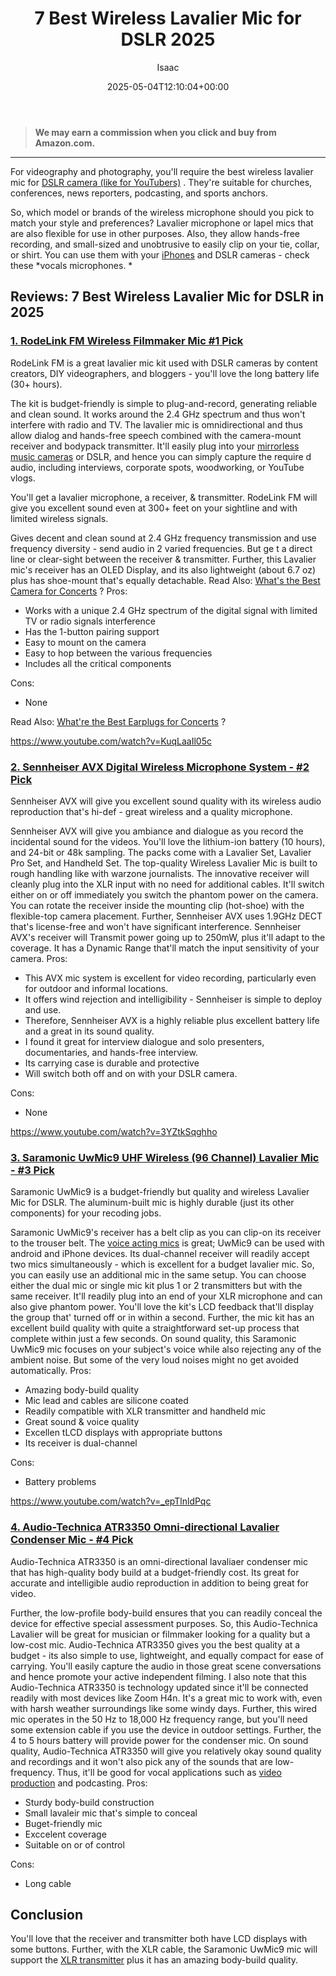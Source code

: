 ﻿---
author: Isaac
layout: post
title: 7 Best Wireless Lavalier Mic for DSLR 2025
date: '2025-05-04T12:10:04+00:00'
categories:
- Mics
tags: []
slug: /best-wireless-lavalier-mic-for-dslr/
lastmod: 2025-05-07T12:21:26+03:00
---
> **We may earn a commission when you click and buy from Amazon.com.**
>

---
For videography and photography, you'll require the best wireless lavalier mic for
[DSLR camera (like for YouTubers)](https://pestpolicy.com/best-camera-for-youtube/)
. They're suitable for churches, conferences, news reporters, podcasting, and sports anchors.


So, which model or brands of the wireless microphone should you pick to match your style and preferences? Lavalier microphone or lapel mics that are also flexible for use in other purposes.
Also, they allow hands-free recording, and small-sized and unobtrusive to easily clip on your tie, collar, or shirt. You can use them with your
[iPhones](https://pestpolicy.com/best-wireless-mic-for-iphone/)
and DSLR cameras - check these
*vocals microphones. *
## Reviews: 7 Best Wireless Lavalier Mic for DSLR in 2025
### [1. RodeLink FM Wireless Filmmaker Mic #1 Pick](https://www.amazon.com/dp/B00TV90DX0/?tag=p-policy-20)
RodeLink FM is a great lavalier mic kit used with DSLR cameras by content creators, DIY videographers, and bloggers - you'll love the long battery life (30+ hours).

The kit is budget-friendly is simple to plug-and-record, generating reliable and clean sound. It works around the 2.4 GHz spectrum and thus won't interfere with radio and TV.
The lavalier mic is omnidirectional and thus allow dialog and hands-free speech combined with the camera-mount receiver and bodypack transmitter.
It'll easily plug into your
[mirrorless music cameras](https://pestpolicy.com/best-camera-for-music-videos/)
or DSLR, and hence you can simply capture the require
d audio, including interviews, corporate spots, woodworking, or YouTube vlogs.

You'll get a lavalier microphone, a receiver, & transmitter. RodeLink FM will give you excellent sound even at 300+ feet on your sightline and with limited wireless signals.

Gives decent and clean sound at 2.4 GHz frequency transmission and use frequency diversity - send audio in 2 varied frequencies. But ge
t a direct line or clear-sight between the receiver & transmitter.
Further, this Lavalier mic's receiver has an OLED Display, and its also lightweight (about 6.7 oz) plus has shoe-mount that's equally detachable. Read Also:
[What's the Best Camera for Concerts](https://pestpolicy.com/best-camera-for-concerts/)
?
Pros:
- Works with a unique 2.4 GHz spectrum of the digital signal with limited TV or radio signals interference
- Has the 1-button pairing support
- Easy to mount on the camera
- Easy to hop between the various frequencies
- Includes all the critical components

Cons:
- None

Read Also:
[What're the Best Earplugs for Concerts](https://pestpolicy.com/best-earplugs-for-concerts/)
?

https://www.youtube.com/watch?v=KuqLaaIl05c
### [2. Sennheiser AVX Digital Wireless Microphone System - #2 Pick](https://www.amazon.com/dp/B010EYIH1U/?tag=p-policy-20)
Sennheiser AVX will give you excellent sound quality with its wireless audio reproduction that's hi-def - great wireless and a quality microphone.

Sennheiser AVX will give you ambiance and dialogue as you record the incidental sound for the videos. You'll love the lithium-ion battery (10 hours), and 24-bit or 48k sampling.
The packs come with a Lavalier Set, Lavalier Pro Set, and Handheld Set. The top-quality Wireless Lavalier Mic is built to rough handling like with warzone journalists.
The innovative receiver will cleanly plug into the XLR input with no need for additional cables. It'll switch either on or off immediately you switch the phantom power on the camera.
You can rotate the receiver inside the mounting clip (hot-shoe) with the flexible-top camera placement. Further, Sennheiser AVX uses 1.9GHz DECT that's license-free and won't have significant interference.
Sennheiser AVX's receiver will Transmit power going up to 250mW, plus it'll adapt to the coverage. It has a Dynamic Range that'll match the input sensitivity of your camera.
Pros:
- This AVX mic system is excellent for video recording, particularly even for outdoor and informal locations.
- It offers wind rejection and intelligibility - Sennheiser is simple to deploy and use.
- Therefore, Sennheiser AVX is a highly reliable plus excellent battery life and a great in its sound quality.
- I found it great for interview dialogue and solo presenters, documentaries, and hands-free interview.
- Its carrying case is durable and protective
- Will switch both off and on with your DSLR camera.

Cons:
- None

https://www.youtube.com/watch?v=3YZtkSqghho
### [3. Saramonic UwMic9 UHF Wireless (96 Channel) Lavalier Mic - #3 Pick](https://www.amazon.com/dp/B01E12IOLE/?tag=p-policy-20)
Saramonic UwMic9 is a budget-friendly but quality and wireless Lavalier Mic for DSLR. The aluminum-built mic is highly durable (just its other components) for your recoding jobs.

Saramonic UwMic9's receiver has a belt clip as you can clip-on its receiver to the trouser belt. The
[voice acting mics](https://pestpolicy.com/best-microphones-for-voice-acting/)
is great; UwMic9 can be used with android and iPhone devices.
Its dual-channel receiver will readily accept two mics simultaneously - which is excellent for a budget lavalier mic. So, you can easily use an additional mic in the same setup.
You can choose either the dual mic or single mic kit plus 1 or 2 transmitters but with the same receiver. It'll readily plug into an end of your XLR microphone and can also give phantom power.
You'll love the kit's LCD feedback that'll display the group that' turned off or in within a second. Further, the mic kit has an excellent build quality with quite a straightforward set-up process that complete within just a few seconds.
On sound quality, this Saramonic UwMic9 mic
focuses on your subject's voice while also rejecting any of the ambient noise. But some of the very loud noises might no get avoided automatically.
Pros:
- Amazing body-build quality
- Mic lead and cables are silicone coated
- Readily compatible with XLR transmitter and handheld mic
- Great sound & voice quality
- Excellen tLCD displays with appropriate buttons
- Its receiver is dual-channel

Cons:
- Battery problems

https://www.youtube.com/watch?v=_epTlnldPqc
### [4. Audio-Technica ATR3350 Omni-directional Lavalier Condenser Mic - #4 Pick](https://www.amazon.com/dp/B002HJ9PTO/?tag=p-policy-20)
Audio-Technica ATR3350 is an omni-directional lavaliaer condenser mic that has high-quality body build at a budget-friendly cost. Its great for accurate and intelligible audio reproduction in addition to being great for video.

Further, the low-profile body-build ensures that you can readily conceal the device for effective special assessment purposes. So, this Audio-Technica Lavalier will be great for musician or filmmaker looking for a quality but a low-cost mic.
Audio-Technica ATR3350 gives you the best quality at a budget - its also simple to use, lightweight, and equally compact for ease of carrying. You'll easily capture the audio in those great scene conversations and hence promote your active independent filming.
I also note that this Audio-Technica ATR3350 is technology updated since it'll be connected readily with most devices like Zoom H4n. It's a great mic to work with, even with harsh weather surroundings like
some windy days.
Further, this wired mic operates in the 50 Hz to 18,000 Hz frequency range, but you'll need some extension cable if you use the device in outdoor settings. Further, the 4 to 5 hours battery will provide power for the condenser mic.
On sound quality, Audio-Technica ATR3350 will give you relatively okay sound quality and recordings and it won't also pick any of the sounds that are low-frequency. Thus, it'll be good for vocal applications such as
[video production](https://pestpolicy.com/best-camera-for-music-videos/)
and podcasting.
Pros:
- Sturdy body-build construction
- Small lavaleir mic that's simple to conceal
- Buget-friendly mic
- Exccelent coverage
- Suitable on or of control

Cons:
- Long cable

## Conclusion
You'll love that the receiver and transmitter both have LCD displays with some buttons.
Further, with the XLR cable, the Saramonic UwMic9 mic will support the
[XLR transmitter](https://en.wikipedia.org/wiki/XLR_connector)
plus it has an amazing body-build quality.
